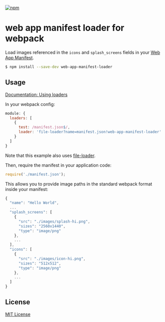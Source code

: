 [![npm](https://img.shields.io/npm/v/web-app-manifest-loader.svg?style=flat-square)](https://www.npmjs.com/package/web-app-manifest-loader)

# web app manifest loader for webpack

Load images referenced in the `icons` and `splash_screens` fields in your [Web App Manifest](http://www.w3.org/TR/appmanifest/).

```bash
$ npm install --save-dev web-app-manifest-loader
```

## Usage

[Documentation: Using loaders](http://webpack.github.io/docs/using-loaders.html)

In your webpack config:

```js
module: {
  loaders: [
    {
      test: /manifest.json$/,
      loader: 'file-loader?name=manifest.json!web-app-manifest-loader'
    }
  ]
}
```

Note that this example also uses [file-loader](https://github.com/webpack/file-loader).

Then, require the manifest in your application code:

```js
require('./manifest.json');
```

This allows you to provide image paths in the standard webpack format inside your manifest:

```js
{
  "name": "Hello World",
  ...
  "splash_screens": [
    {
      "src": "./images/splash-hi.png",
      "sizes": "2560x1440",
      "type": "image/png"
    },
    ...
  ],
  "icons": [
    {
      "src": "./images/icon-hi.png",
      "sizes": "512x512",
      "type": "image/png"
    },
    ...
  ]
}
```

## License

[MIT License](http://markdalgleish.mit-license.org/)
